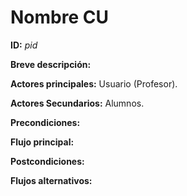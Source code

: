 # Nombre CU

**ID:** *pid*

**Breve descripción:**

**Actores principales:** Usuario (Profesor).

**Actores Secundarios:** Alumnos.

**Precondiciones:**

**Flujo principal:**

**Postcondiciones:**

**Flujos alternativos:**